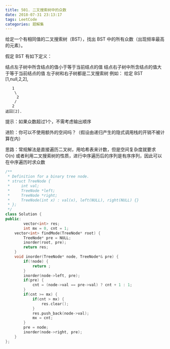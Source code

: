 ```yaml
---
title: 501. 二叉搜索树中的众数
date: 2018-07-31 23:13:17
tags: LeetCode
categories: 题解集
---
```


给定一个有相同值的二叉搜索树（BST），找出 BST 中的所有众数（出现频率最高的元素）。

假定 BST 有如下定义：

结点左子树中所含结点的值小于等于当前结点的值
结点右子树中所含结点的值大于等于当前结点的值
左子树和右子树都是二叉搜索树
例如：
给定 BST [1,null,2,2],
```
   1
    \
     2
    /
   2
返回[2].
```
提示：如果众数超过1个，不需考虑输出顺序

进阶：你可以不使用额外的空间吗？（假设由递归产生的隐式调用栈的开销不被计算在内）

思路：常规解法是直接遍历二叉树，用哈希表来计数，但是空间复杂度就要求O(n)
或者利用二叉搜索树的性质，进行中序遍历后的序列是有序序列，因此可以在中序遍历时求众数
```cpp
/**
 * Definition for a binary tree node.
 * struct TreeNode {
 *     int val;
 *     TreeNode *left;
 *     TreeNode *right;
 *     TreeNode(int x) : val(x), left(NULL), right(NULL) {}
 * };
 */
class Solution {
public:
        vector<int> res;
        int mx = 0, cnt = 1;
    vector<int> findMode(TreeNode* root) {
        TreeNode* pre = NULL;
        inorder(root, pre);
        return res;
    }
    void inorder(TreeNode* node, TreeNode*& pre) {
        if(!node) {
            return ;
        }
        inorder(node->left, pre);
        if(pre) {
            cnt = (node->val == pre->val) ? cnt + 1 : 1;
        }
        if(cnt >= mx) {
            if(cnt > mx) {
                res.clear();
            }
            res.push_back(node->val);
            mx = cnt;
        }
        pre = node;
        inorder(node->right, pre);
    }
};
```